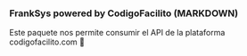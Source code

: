 ### FrankSys powered by CodigoFacilito (MARKDOWN)

Este paquete nos permite consumir el API de la plataforma codigofacilito.com 🐍
